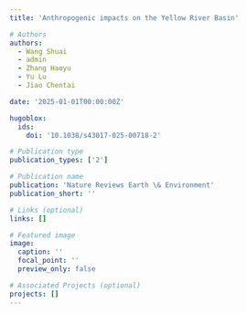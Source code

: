 ```yaml
---
title: 'Anthropogenic impacts on the Yellow River Basin'

# Authors
authors:
  - Wang Shuai
  - admin
  - Zhang Haoyu
  - Yu Lu
  - Jiao Chentai

date: '2025-01-01T00:00:00Z'

hugoblox:
  ids:
    doi: '10.1038/s43017-025-00718-2'

# Publication type
publication_types: ['2']

# Publication name
publication: 'Nature Reviews Earth \& Environment'
publication_short: ''

# Links (optional)
links: []

# Featured image
image:
  caption: ''
  focal_point: ''
  preview_only: false

# Associated Projects (optional)
projects: []
---
```

